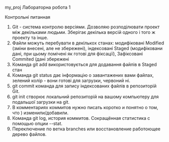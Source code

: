 my_proj
Лабораторна робота 1

Контрольні питанная
1. Git - система контролю версіями. Дозволяю розподілювати проект між декільками людьми. Зберігає декілька версій одного і того ж проекту та інше.
2. Файли можуть перебувати в декількох станах: модифіковані Modified (зміни внесені, але не збережені), індексовані Staged (модифіковани дані, при цьому помічені як готові для фіксації), Зафіксовані Commited (дані збережені
3. Команда git add використовується для додавання файлів в Staged стан
4. Команда git status дає інформацію о завантажених вами файлах, зелений колір - вони готові для загрузки, червоний ні.
5. git commit команда для запису індексованих файлів в репозиторій Git.
6. git init створює локальний репозиторій на вашому компьютеру для подальшої загрузки на git.
7. В комментариях коммитов нужно писать коротко и понятно о том, что ) изменили/добавили.
8. Команда git log, история коммитов. Сокращённая статистика с помощью опции --stat. 
9. Переключение по ветка branches или восстановление работоющее дерево файлов.